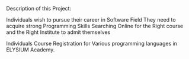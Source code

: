 Description of this Project:

  Individuals wish to pursue their career in Software Field
  They need to acquire strong Programming Skills
  Searching Online for the Right course and the Right Institute to admit themselves

  Individuals Course Registration for Various programming languages in ELYSIUM Academy. 
